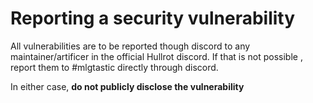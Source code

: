 # Reporting a security vulnerability

All vulnerabilities are to be reported though discord to any maintainer/artificer in the official Hullrot discord.
If that is not possible , report them to #mlgtastic directly through discord.

In either case, **do not publicly disclose the vulnerability**
